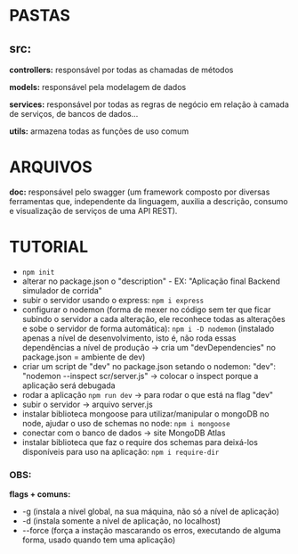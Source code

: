# PASTAS

## src:
**controllers:** responsável por todas as chamadas de métodos

**models:** responsável pela modelagem de dados

**services:** responsável por todas as regras de negócio em relação à camada de serviços, de bancos de dados...

**utils:** armazena todas as funções de uso comum

# ARQUIVOS

**doc:** responsável pelo swagger (um framework composto por diversas ferramentas que, independente da linguagem, auxilia a descrição, consumo e visualização de serviços de uma API REST).

# TUTORIAL

<!-- VERIFICAR ITENS ANTERIORES -->
* `npm init`
* alterar no package.json o "description" - EX: "Aplicação final Backend simulador de corrida"
* subir o servidor usando o express: `npm i express`
* configurar o nodemon (forma de mexer no código sem ter que ficar subindo o servidor a cada alteração, ele reconhece todas as alterações e sobe o servidor de forma automática): `npm i -D nodemon` (instalado apenas a nível de desenvolvimento, isto é, não roda essas dependências a nível de produção -> cria um "devDependencies" no package.json = ambiente de dev)
* criar um script de "dev" no package.json setando o nodemon: "dev": "nodemon --inspect scr/server.js" -> colocar o inspect porque a aplicação será debugada
* rodar a aplicação `npm run dev` -> para rodar o que está na flag "dev"
* subir o servidor -> arquivo server.js
* instalar biblioteca mongoose para utilizar/manipular o mongoDB no node, ajudar o uso de schemas no node: `npm i mongoose`
* conectar com o banco de dados -> site MongoDB Atlas <!-- VERIFICAR COMO FAZER ESSA PARTE DA CONCECÇÃO (aula 08/06/22 - 59 min) -->
* instalar biblioteca que faz o require dos schemas para deixá-los disponíveis para uso na aplicação: `npm i require-dir`


### OBS:
**flags + comuns:**
* -g (instala a nível global, na sua máquina, não só a nível de aplicação)
* -d (instala somente a nível de aplicação, no localhost)
* --force (força a instação mascarando os erros, executando de alguma forma, usado quando tem uma aplicação)
